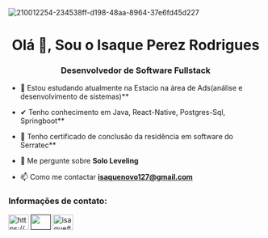 ![210012254-234538ff-d198-48aa-8964-37e6fd45d227](https://github.com/IsaquePerez/Isaque-Perez/assets/102562033/36ea9e86-07ff-4aa2-adac-e89f9a81d82a)
<h1 align="center">Olá 👋, Sou o Isaque Perez Rodrigues</h1>
<h3 align="center">Desenvolvedor de Software Fullstack</h3>

- 🔭 Estou estudando atualmente na Estacio na área de Ads(análise e desenvolvimento de sistemas)**

-  ✔ Tenho conhecimento em Java, React-Native, Postgres-Sql, Springboot**

- 🌱 Tenho certificado de conclusão da residência em software do Serratec**

- 💬 Me pergunte sobre **Solo Leveling**

- 📫 Como me contactar **isaquenovo127@gmail.com**

<h3 align="left">Informações de contato:</h3>
<p align="left">
<a href="https://www.linkedin.com/in/isaque-perez-39a5ba295/" target="blank"><img align="center" src="https://raw.githubusercontent.com/rahuldkjain/github-profile-readme-generator/master/src/images/icons/Social/linked-in-alt.svg" alt="https://www.linkedin.com/in/isaque-perez-39a5ba295/" height="30" width="40" /></a>
<a href="" target="blank"><img align="center" src="https://raw.githubusercontent.com/rahuldkjain/github-profile-readme-generator/master/src/images/icons/Social/instagram.svg" alt="" height="30" width="40" /></a>
<a href="isaque#3127" target="blank"><img align="center" src="https://raw.githubusercontent.com/rahuldkjain/github-profile-readme-generator/master/src/images/icons/Social/discord.svg" alt="isaque#3127" height="30" width="40" /></a>
</p>
